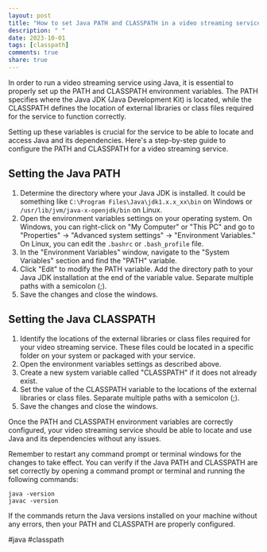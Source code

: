 ```yaml
---
layout: post
title: "How to set Java PATH and CLASSPATH in a video streaming service"
description: " "
date: 2023-10-01
tags: [classpath]
comments: true
share: true
---
```


In order to run a video streaming service using Java, it is essential to properly set up the PATH and CLASSPATH environment variables. The PATH specifies where the Java JDK (Java Development Kit) is located, while the CLASSPATH defines the location of external libraries or class files required for the service to function correctly.

Setting up these variables is crucial for the service to be able to locate and access Java and its dependencies. Here's a step-by-step guide to configure the PATH and CLASSPATH for a video streaming service.

## Setting the Java PATH
1. Determine the directory where your Java JDK is installed. It could be something like `C:\Program Files\Java\jdk1.x.x_xx\bin` on Windows or `/usr/lib/jvm/java-x-openjdk/bin` on Linux.
2. Open the environment variables settings on your operating system. On Windows, you can right-click on "My Computer" or "This PC" and go to "Properties" -> "Advanced system settings" -> "Environment Variables." On Linux, you can edit the `.bashrc` or `.bash_profile` file.
3. In the "Environment Variables" window, navigate to the "System Variables" section and find the "PATH" variable.
4. Click "Edit" to modify the PATH variable. Add the directory path to your Java JDK installation at the end of the variable value. Separate multiple paths with a semicolon (;).
5. Save the changes and close the windows.

## Setting the Java CLASSPATH
1. Identify the locations of the external libraries or class files required for your video streaming service. These files could be located in a specific folder on your system or packaged with your service.
2. Open the environment variables settings as described above.
3. Create a new system variable called "CLASSPATH" if it does not already exist.
4. Set the value of the CLASSPATH variable to the locations of the external libraries or class files. Separate multiple paths with a semicolon (;).
5. Save the changes and close the windows.

Once the PATH and CLASSPATH environment variables are correctly configured, your video streaming service should be able to locate and use Java and its dependencies without any issues.

Remember to restart any command prompt or terminal windows for the changes to take effect. You can verify if the Java PATH and CLASSPATH are set correctly by opening a command prompt or terminal and running the following commands:

```
java -version
javac -version
```

If the commands return the Java versions installed on your machine without any errors, then your PATH and CLASSPATH are properly configured.

#java #classpath